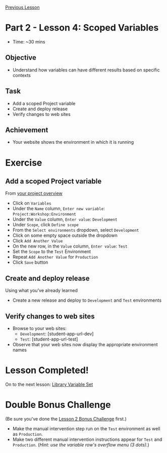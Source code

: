 [Previous Lesson](part-2-lesson-3.md)

# Part 2 - Lesson 4: Scoped Variables
- Time: ~30 mins

## Objective
- Understand how variables can have different results based on specific contexts

## Task
- Add a scoped Project variable
- Create and deploy release
- Verify changes to web sites

## Achievement
- Your website shows the environment in which it is running

# Exercise

## Add a scoped Project variable

From [your project overview](https://octopus-training.octopus.app/app#/[space-id]/projects/workshop-application/deployments)
- Click on `Variables`
- Under the `Name` column, `Enter new variable`: `Project:Workshop:Environment`
- Under the `Value` column, `Enter value`: `Development`
- Under `Scope`, click `Define scope`
- From the `Select environments` dropdown, select `Development`
- Click on some empty space outside the dropdown
- Click `Add Another Value`
- On the new row, in the `Value` column, `Enter value`: `Test`
- Set the `Scope` to the `Test` Environment
- Repeat `Add Another Value` for `Production`
- Click `Save` button

## Create and deploy release
Using what you've already learned
- Create a new release and deploy to `Development` and `Test` environments

## Verify changes to web sites

- Browse to your web sites:
  - `Development`: [student-app-url-dev]
  - `Test`: [student-app-url-test]
- Observe that your web sites now display the appropriate environment names

# Lesson Completed!
On to the next lesson: [Library Variable Set](part-2-lesson-5.md)

# Double Bonus Challenge
(Be sure you've done the [Lesson 2 Bonus Challenge](part-2-lesson-2.md#bonus-challenge) first.)

- Make the manual intervention step run on the `Test` environment as well as `Production`.
- Make two different manual intervention instructions appear for `Test` and `Production`. (*Hint: use the variable row's overflow menu (3 dots).*)